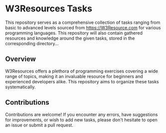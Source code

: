 # W3Resources Tasks
This repository serves as a comprehensive collection of tasks ranging from basic to advanced levels sourced from https://W3Resource.com for various programming languages. This repository will also contain gathered 
resources and knowledge around the given tasks, stored in the corresponding directory...
    
## Overview
W3Resources offers a plethora of programming exercises covering a wide range of topics, making it an invaluable resource for beginners and experienced developers alike. This repository aims to organize these tasks systematically.

## Contributions
Contributions are welcome! If you encounter any errors, have suggestions for improvements, or wish to add new tasks, please don't hesitate to open an issue or submit a pull request.
